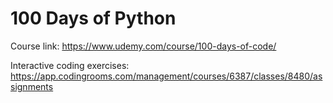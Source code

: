 # 100 Days of Python
Course link: https://www.udemy.com/course/100-days-of-code/

Interactive coding exercises: https://app.codingrooms.com/management/courses/6387/classes/8480/assignments
